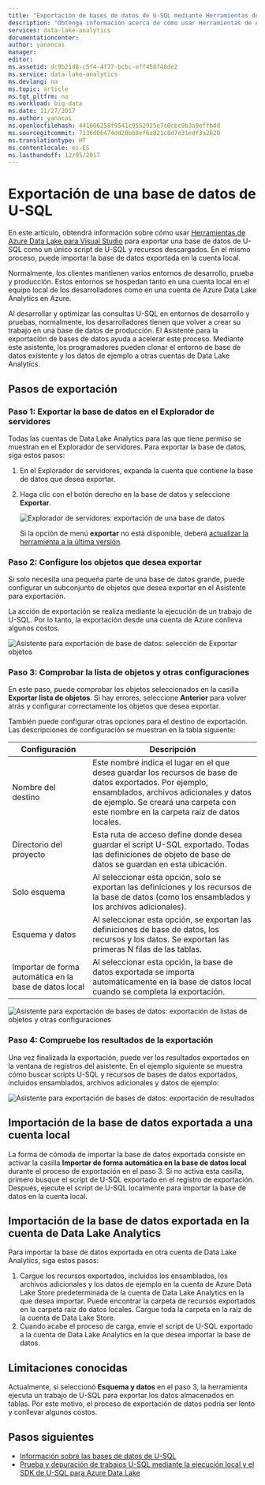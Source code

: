 ```yaml
---
title: "Exportación de bases de datos de U-SQL mediante Herramientas de Azure Data Lake para Visual Studio | Microsoft Docs"
description: "Obtenga información acerca de cómo usar Herramientas de Azure Data Lake para Visual Studio para exportar una base de datos de U-SQL e importarla automáticamente en una cuenta local."
services: data-lake-analytics
documentationcenter: 
author: yanancai
manager: 
editor: 
ms.assetid: dc9b21d8-c5f4-4f77-bcbc-eff458f48de2
ms.service: data-lake-analytics
ms.devlang: na
ms.topic: article
ms.tgt_pltfrm: na
ms.workload: big-data
ms.date: 11/27/2017
ms.author: yanacai
ms.openlocfilehash: 441606258f9541c9552925e7c0cbc9b3a9effb4d
ms.sourcegitcommit: 7136d06474dd20bb8ef6a821c8d7e31edf3a2820
ms.translationtype: HT
ms.contentlocale: es-ES
ms.lasthandoff: 12/05/2017
---
```

# <a name="export-a-u-sql-database"></a>Exportación de una base de datos de U-SQL

En este artículo, obtendrá información sobre cómo usar [Herramientas de Azure Data Lake para Visual Studio](http://aka.ms/adltoolsvs) para exportar una base de datos de U-SQL como un único script de U-SQL y recursos descargados. En el mismo proceso, puede importar la base de datos exportada en la cuenta local.

Normalmente, los clientes mantienen varios entornos de desarrollo, prueba y producción. Estos entornos se hospedan tanto en una cuenta local en el equipo local de los desarrolladores como en una cuenta de Azure Data Lake Analytics en Azure. 

Al desarrollar y optimizar las consultas U-SQL en entornos de desarrollo y pruebas, normalmente, los desarrolladores tienen que volver a crear su trabajo en una base de datos de producción. El Asistente para la exportación de bases de datos ayuda a acelerar este proceso. Mediante este asistente, los programadores pueden clonar el entorno de base de datos existente y los datos de ejemplo a otras cuentas de Data Lake Analytics.

## <a name="export-steps"></a>Pasos de exportación

### <a name="step-1-export-the-database-in-server-explorer"></a>Paso 1: Exportar la base de datos en el Explorador de servidores

Todas las cuentas de Data Lake Analytics para las que tiene permiso se muestran en el Explorador de servidores. Para exportar la base de datos, siga estos pasos:

1. En el Explorador de servidores, expanda la cuenta que contiene la base de datos que desea exportar.
2. Haga clic con el botón derecho en la base de datos y seleccione **Exportar**. 
   
    ![Explorador de servidores: exportación de una base de datos](./media/data-lake-analytics-data-lake-tools-export-database/export-database.png)

     Si la opción de menú **exportar** no está disponible, deberá [actualizar la herramienta a la última versión](http://aka.ms/adltoolsvs).

### <a name="step-2-configure-the-objects-that-you-want-to-export"></a>Paso 2: Configure los objetos que desea exportar

Si solo necesita una pequeña parte de una base de datos grande, puede configurar un subconjunto de objetos que desea exportar en el Asistente para exportación. 

La acción de exportación se realiza mediante la ejecución de un trabajo de U-SQL. Por lo tanto, la exportación desde una cuenta de Azure conlleva algunos costos.

![Asistente para exportación de base de datos: selección de Exportar objetos](./media/data-lake-analytics-data-lake-tools-export-database/export-database-wizard.png)

### <a name="step-3-check-the-objects-list-and-other-configurations"></a>Paso 3: Comprobar la lista de objetos y otras configuraciones

En este paso, puede comprobar los objetos seleccionados en la casilla **Exportar lista de objetos**. Si hay errores, seleccione **Anterior** para volver atrás y configurar correctamente los objetos que desea exportar.

También puede configurar otras opciones para el destino de exportación. Las descripciones de configuración se muestran en la tabla siguiente:

|Configuración|Descripción|
|-------------|-----------|
|Nombre del destino|Este nombre indica el lugar en el que desea guardar los recursos de base de datos exportados. Por ejemplo, ensamblados, archivos adicionales y datos de ejemplo. Se creará una carpeta con este nombre en la carpeta raíz de datos locales.|
|Directorio del proyecto|Esta ruta de acceso define donde desea guardar el script U-SQL exportado. Todas las definiciones de objeto de base de datos se guardan en esta ubicación.|
|Solo esquema|Al seleccionar esta opción, solo se exportan las definiciones y los recursos de la base de datos (como los ensamblados y los archivos adicionales).|
|Esquema y datos|Al seleccionar esta opción, se exportan las definiciones de base de datos, los recursos y los datos. Se exportan las primeras N filas de las tablas.|
|Importar de forma automática en la base de datos local|Al seleccionar esta opción, la base de datos exportada se importa automáticamente en la base de datos local cuando se completa la exportación.|

![Asistente para exportación de bases de datos: exportación de listas de objetos y otras configuraciones](./media/data-lake-analytics-data-lake-tools-export-database/export-database-wizard-configuration.png)

### <a name="step-4-check-the-export-results"></a>Paso 4: Compruebe los resultados de la exportación

Una vez finalizada la exportación, puede ver los resultados exportados en la ventana de registros del asistente. En el ejemplo siguiente se muestra cómo buscar scripts U-SQL y recursos de bases de datos exportados, incluidos ensamblados, archivos adicionales y datos de ejemplo:

![Asistente para exportación de bases de datos: exportación de resultados](./media/data-lake-analytics-data-lake-tools-export-database/export-database-wizard-completed.png)

## <a name="import-the-exported-database-to-a-local-account"></a>Importación de la base de datos exportada a una cuenta local

La forma de cómoda de importar la base de datos exportada consiste en activar la casilla **Importar de forma automática en la base de datos local** durante el proceso de exportación en el paso 3. Si no activa esta casilla, primero busque el script de U-SQL exportado en el registro de exportación. Después, ejecute el script de U-SQL localmente para importar la base de datos en la cuenta local.

## <a name="import-the-exported-database-to-a-data-lake-analytics-account"></a>Importación de la base de datos exportada en la cuenta de Data Lake Analytics

Para importar la base de datos exportada en otra cuenta de Data Lake Analytics, siga estos pasos:

1. Cargue los recursos exportados, incluidos los ensamblados, los archivos adicionales y los datos de ejemplo en la cuenta de Azure Data Lake Store predeterminada de la cuenta de Data Lake Analytics en la que desea importar. Puede encontrar la carpeta de recursos exportados en la carpeta raíz de datos locales. Cargue toda la carpeta en la raíz de la cuenta de Data Lake Store.
2. Cuando acabe el proceso de carga, envíe el script de U-SQL exportado a la cuenta de Data Lake Analytics en la que desea importar la base de datos.

## <a name="known-limitations"></a>Limitaciones conocidas

Actualmente, si seleccionó **Esquema y datos** en el paso 3, la herramienta ejecuta un trabajo de U-SQL para exportar los datos almacenados en tablas. Por este motivo, el proceso de exportación de datos podría ser lento y conllevar algunos costos. 

## <a name="next-steps"></a>Pasos siguientes

* [Información sobre las bases de datos de U-SQL](https://msdn.microsoft.com/library/azure/mt621299.aspx) 
* [Prueba y depuración de trabajos U-SQL mediante la ejecución local y el SDK de U-SQL para Azure Data Lake](data-lake-analytics-data-lake-tools-local-run.md)


